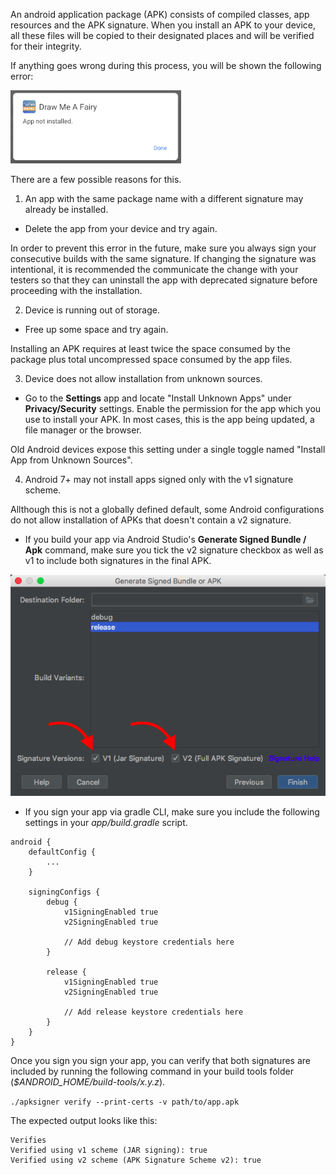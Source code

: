 
An android application package (APK) consists of compiled classes, app resources and the APK signature. When you install an APK to your device, all these files will be copied to their designated places and will be verified for their integrity.

If anything goes wrong during this process, you will be shown the following error:

![](/img/android/sdk/app_not_installed.png)

There are a few possible reasons for this.

1. An app with the same package name with a different signature may already be installed.

* Delete the app from your device and try again.

In order to prevent this error in the future, make sure you always sign your consecutive builds with the same signature. If changing the signature was intentional, it is recommended the communicate the change with your testers so that they can uninstall the app with deprecated signature before proceeding with the installation.

2. Device is running out of storage.

* Free up some space and try again.

Installing an APK requires at least twice the space consumed by the package plus total uncompressed space consumed by the app files.

3. Device does not allow installation from unknown sources.

* Go to the __Settings__ app and locate "Install Unknown Apps" under __Privacy/Security__ settings. Enable the permission for the app which you use to install your APK. In most cases, this is the app being updated, a file manager or the browser.

Old Android devices expose this setting under a single toggle named "Install App from Unknown Sources".

4. Android 7+ may not install apps signed only with the v1 signature scheme.

Allthough this is not a globally defined default, some Android configurations do not allow installation of APKs that doesn't contain a v2 signature.

* If you build your app via Android Studio's __Generate Signed Bundle / Apk__ command, make sure you tick the v2 signature checkbox as well as v1 to include both signatures in the final APK.

![](/img/android/sdk/generate_v1_v2_sign.png)

* If you sign your app via gradle CLI, make sure you include the following settings in your *app/build.gradle* script.

```
android {
    defaultConfig {
        ...
    }

    signingConfigs {
        debug {
            v1SigningEnabled true
            v2SigningEnabled true

            // Add debug keystore credentials here
        }

        release {
            v1SigningEnabled true
            v2SigningEnabled true

            // Add release keystore credentials here
        }
    }
}
```

Once you sign you sign your app, you can verify that both signatures are included by running the following command in your build tools folder (*$ANDROID_HOME/build-tools/x.y.z*).

`./apksigner verify --print-certs -v path/to/app.apk`

The expected output looks like this:

```
Verifies
Verified using v1 scheme (JAR signing): true
Verified using v2 scheme (APK Signature Scheme v2): true
```
